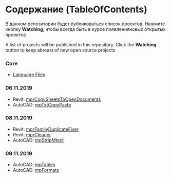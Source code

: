 # Содержание (TableOfContents)
В данном репозитории будет публиковаться список проектов. Нажмите кнопку **Watching**, чтобы всегда быть в курсе появленияновых открытых проектов

A list of projects will be published in this repository. Click the **Watching** button to keep abreast of new open source projects

### Core ###
- [Language Files](https://github.com/ModPlus-Software/Core_LanguageFiles)

### 06.11.2019 ###
- Revit: [mprCopySheetsToOpenDocuments](https://github.com/ModPlus-Software/Revit_mprCopySheetsToOpenDocuments)
- AutoCAD: [mpTxtCopyPaste](https://github.com/ModPlus-Software/AutoCAD_mpTxtCopyPaste)
### 08.11.2019
- Revit: [mprFamilyDuplicateFixer](https://github.com/ModPlus-Software/Revit_mprFamilyDuplicateFixer)
- Revit: [mprCleaner](https://github.com/ModPlus-Software/Revit_mprCleaner)
- AutoCAD: [mpStripMtext](https://github.com/ModPlus-Software/AutoCAD_mpStripMtext)
### 09.11.2019 ###
- AutoCAD: [mpTables](https://github.com/ModPlus-Software/AutoCAD_mpTables)
- AutoCAD: [mpFormats](https://github.com/ModPlus-Software/AutoCAD_mpFormats)
